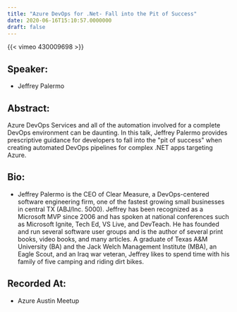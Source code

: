 ```yaml
---
title: "Azure DevOps for .Net- Fall into the Pit of Success"
date: 2020-06-16T15:10:57.0000000
draft: false
---
```


{{< vimeo 430009698 >}}

## Speaker:

 - Jeffrey Palermo

## Abstract:

<p>Azure DevOps Services and all of the automation involved for a complete DevOps environment can be daunting. In this talk, Jeffrey Palermo provides prescriptive guidance for developers to fall into the "pit of success" when creating automated DevOps pipelines for complex .NET apps targeting Azure.</p>

## Bio:

 - <p>Jeffrey Palermo is the CEO of Clear Measure, a DevOps-centered software engineering firm, one of the fastest growing small businesses in central TX (ABJ/Inc. 5000). Jeffrey has been recognized as a Microsoft MVP since 2006 and has spoken at national conferences such as Microsoft Ignite, Tech Ed, VS Live, and DevTeach. He has founded and run several software user groups and is the author of several print books, video books, and many articles. A graduate of Texas A&M University (BA) and the Jack Welch Management Institute (MBA), an Eagle Scout, and an Iraq war veteran, Jeffrey likes to spend time with his family of five camping and riding dirt bikes.</p>

## Recorded At:

 - Azure Austin Meetup

